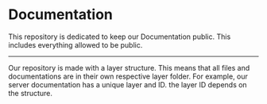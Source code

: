 # Documentation

This repository is dedicated to keep our Documentation public. This includes everything allowed to be public.

---

Our repository is made with a layer structure. This means that all files and documentations are in their own respective layer folder. For example, our server documentation has a unique layer and ID. the layer ID depends on the structure.
